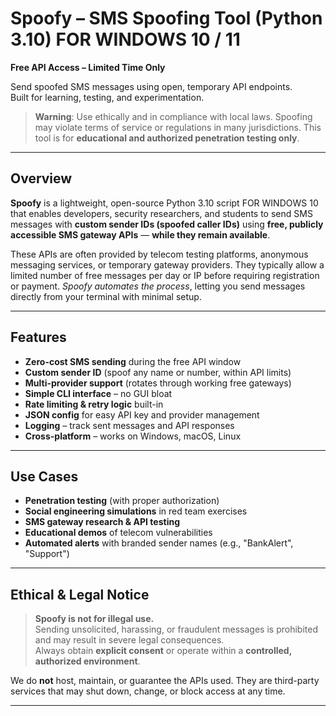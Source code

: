# Spoofy – SMS Spoofing Tool (Python 3.10) FOR WINDOWS 10 / 11
**Free API Access – Limited Time Only**

Send spoofed SMS messages using open, temporary API endpoints.  
Built for learning, testing, and experimentation.


> **Warning**: Use ethically and in compliance with local laws. Spoofing may violate terms of service or regulations in many jurisdictions. This tool is for **educational and authorized penetration testing only**.

---

## Overview

**Spoofy** is a lightweight, open-source Python 3.10 script FOR WINDOWS 10 that enables developers, security researchers, and students to send SMS messages with **custom sender IDs (spoofed caller IDs)** using **free, publicly accessible SMS gateway APIs** — **while they remain available**.

These APIs are often provided by telecom testing platforms, anonymous messaging services, or temporary gateway providers. They typically allow a limited number of free messages per day or IP before requiring registration or payment. *Spoofy automates the process*, letting you send messages directly from your terminal with minimal setup.

---

## Features

- **Zero-cost SMS sending** during the free API window  
- **Custom sender ID** (spoof any name or number, within API limits)  
- **Multi-provider support** (rotates through working free gateways)  
- **Simple CLI interface** – no GUI bloat  
- **Rate limiting & retry logic** built-in  
- **JSON config** for easy API key and provider management  
- **Logging** – track sent messages and API responses  
- **Cross-platform** – works on Windows, macOS, Linux  

---

## Use Cases

- **Penetration testing** (with proper authorization)  
- **Social engineering simulations** in red team exercises  
- **SMS gateway research & API testing**  
- **Educational demos** of telecom vulnerabilities  
- **Automated alerts** with branded sender names (e.g., "BankAlert", "Support")

---

## Ethical & Legal Notice

> **Spoofy is not for illegal use.**  
> Sending unsolicited, harassing, or fraudulent messages is prohibited and may result in severe legal consequences.  
> Always obtain **explicit consent** or operate within a **controlled, authorized environment**.

We do **not** host, maintain, or guarantee the APIs used. They are third-party services that may shut down, change, or block access at any time.

---
